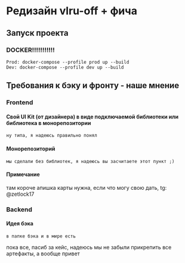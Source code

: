 # Редизайн vlru-off + фича
## Запуск проекта

### DOCKER!!!!!!!!!!!
```
Prod: docker-compose --profile prod up --build
Dev: docker-compose --profile dev up --build
```

## Требования к бэку и фронту - наше мнение

### Frontend
#### Свой UI Kit (от дизайнера) в виде подключаемой библиотеки или библиотека в монорепозитории <br>
`ну типа, я надеюсь правильно понял`
#### Монорепозиторий<br>
`мы сделали без библиотек, я надеюсь вы засчитаете этот пункт ;)`

#### Примечание
там короче апишка карты нужна, если что могу свою дать, tg: @zetlock17

### Backend
#### Идея бэка<br>
`в папке бэка и в мире есть`

пока все, пасиб за кейс, надеюсь мы не забыли прикрепить все артефакты, а вообще привет

